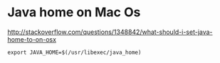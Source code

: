 # Java home on Mac Os

http://stackoverflow.com/questions/1348842/what-should-i-set-java-home-to-on-osx

~~~
export JAVA_HOME=$(/usr/libexec/java_home)
~~~
